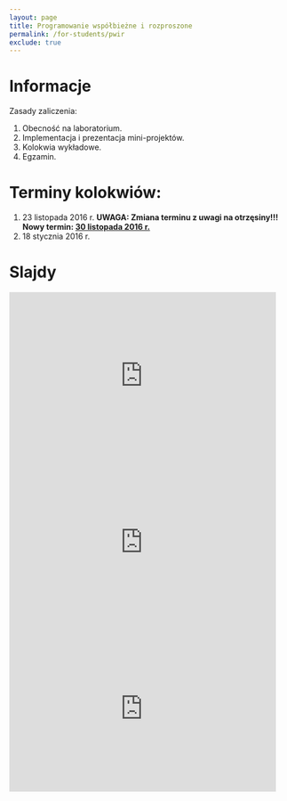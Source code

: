 ```yaml
---
layout: page
title: Programowanie współbieżne i rozproszone
permalink: /for-students/pwir
exclude: true
---
```


# Informacje

Zasady zaliczenia:

1. Obecność na laboratorium.
2. Implementacja i prezentacja mini-projektów.
3. Kolokwia wykładowe.
4. Egzamin.

# Terminy kolokwiów:

1. 23 listopada 2016 r. <b>UWAGA: Zmiana terminu z uwagi na otrzęsiny!!! Nowy termin: <u>30 listopada 2016 r.</u></b>
2. 18 stycznia 2016 r.


# Slajdy

<iframe src="https://docs.google.com/presentation/d/1uDHyqTuH74eFHItjUmK2E1E-GVj_0vT1WCtxYCzwe2c/embed?start=false&loop=false&delayms=3000" frameborder="0" width="480" height="299" allowfullscreen="true" mozallowfullscreen="true" webkitallowfullscreen="true"></iframe>

<iframe src="https://docs.google.com/presentation/d/1-BQnhYND_cDnnxKhY0zOH7es74rOmW1RnU6SMwZhePA/embed?start=false&loop=false&delayms=3000" frameborder="0" width="480" height="299" allowfullscreen="true" mozallowfullscreen="true" webkitallowfullscreen="true"></iframe>

<iframe src="https://docs.google.com/presentation/d/15ei5fcm-6qwNDKQeB8iJOrvD-ijIN5OLTCAuPaL7Ewg/embed?start=false&loop=false&delayms=3000" frameborder="0" width="480" height="299" allowfullscreen="true" mozallowfullscreen="true" webkitallowfullscreen="true"></iframe>
